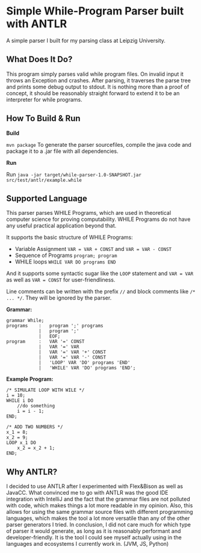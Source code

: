 # Simple While-Program Parser built with ANTLR

A simple parser I built for my parsing class at Leipzig University.

## What Does It Do?

This program simply parses valid while program files. On invalid input it throws an Exception and crashes. After parsing, 
it traverses the parse tree and prints some debug output to stdout. It is nothing more than a proof of concept, it should be 
reasonably straight forward to extend it to be an interpreter for while programs.

## How To Build & Run

**Build**

`mvn package` To generate the parser sourcefiles, compile the java code and package it to a .jar file with all dependencies.

**Run**

Run `java -jar target/while-parser-1.0-SNAPSHOT.jar src/test/antlr/example.while`

## Supported Language

This parser parses WHILE Programs, which are used in theoretical computer science for proving computability. 
WHILE Programs do not have any useful practical application beyond that.

It supports the basic structure of WHILE Programs:
- Variable Assignment `VAR = VAR + CONST` and `VAR = VAR - CONST`
- Sequence of Programs `program; program`
- WHILE loops `WHILE VAR DO programs END`

And it supports some syntactic sugar like the `LOOP` statement and `VAR = VAR` as well as `VAR = CONST` for user-friendliness.

Line comments can be written with the prefix `//` and block comments like `/* ... */`. They will be ignored by the parser.

**Grammar:**
```ANTLRv4
grammar While;
programs    :   program ';' programs
            |   program ';'
            |   EOF;
program     :   VAR '=' CONST
            |   VAR '=' VAR
            |   VAR '=' VAR '+' CONST
            |   VAR '=' VAR '-' CONST
            |   'LOOP' VAR 'DO' programs 'END'
            |   'WHILE' VAR 'DO' programs 'END';
```

**Example Program:**
```WHILE
/* SIMULATE LOOP WITH WILE */
i = 10;
WHILE i DO
    //do something
    i = i - 1;
END;

/* ADD TWO NUMBERS */
x_1 = 8;
x_2 = 9;
LOOP x_1 DO
    x_2 = x_2 + 1;
END;
```

## Why ANTLR?

I decided to use ANTLR after I experimented with Flex&Bison as well as JavaCC.
What convinced me to go with ANTLR was the good IDE integration with IntelliJ and the fact that the grammar files
are not polluted with code, which makes things a lot more readable in my opinion. Also, this allows for using the same
grammar source files with different programming languages, which makes the tool a lot more versatile than any of the
other parser generators I tried. In conclusion, I did not care much for which type of parser it would generate, as long as it is
reasonably performant and developer-friendly. It is the tool I could see myself actually using in the languages and ecosystems I currently work in. (JVM, JS, Python)

